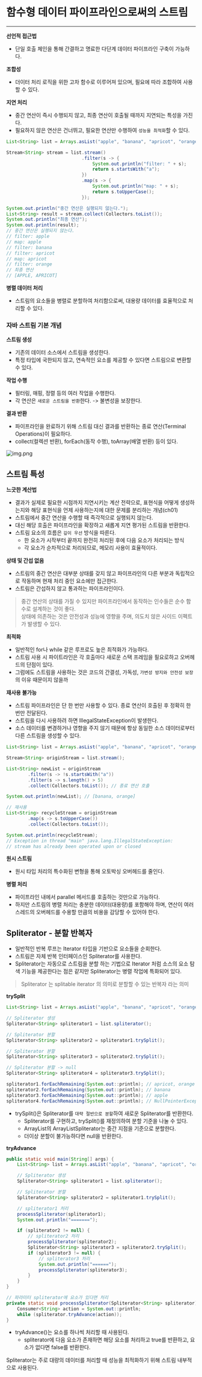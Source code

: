 # 함수형 데이터 파이프라인으로써의 스트림

---

**선언적 접근법**
- 단일 호출 체인을 통해 간결하고 명료한 다단계 데이터 파이프라인 구축이 가능하다.

**조합성**
- 더이터 처리 로직을 위한 고차 함수로 이루어져 있으며, 필요에 따라 조합하여 사용할 수 있다.

**지연 처리**
- 중간 연산이 즉시 수행되지 않고, 최종 연산이 호출될 때까지 지연되는 특성을 가진다.
- 필요하지 않은 연산은 건너뛰고, 필요한 연산만 수행하여 `성능을 최적화`할 수 있다.
```java
List<String> list = Arrays.asList("apple", "banana", "apricot", "orange");

Stream<String> stream = list.stream()
                            .filter(s -> {
                                System.out.println("filter: " + s);
                                return s.startsWith("a");
                            })
                            .map(s -> {
                                System.out.println("map: " + s);
                                return s.toUpperCase();
                            });

System.out.println("중간 연산은 실행되지 않는다.");
List<String> result = stream.collect(Collectors.toList());
System.out.println("최종 연산");
System.out.println(result);
// 중간 연산은 실행되지 않는다.
// filter: apple
// map: apple
// filter: banana
// filter: apricot
// map: apricot
// filter: orange
// 최종 연산
// [APPLE, APRICOT]
```

**병렬 데이터 처리**
- 스트림의 요소들을 병렬로 분할하여 처리함으로써, 대용량 데이터를 효율적으로 처리할 수 있다.

### 자바 스트림 기본 개념

**스트림 생성**
- 기존의 데이터 소스에서 스트림을 생성한다.
- 특정 타입에 국한되지 않고, 연속적인 요소를 제공할 수 있다면 스트림으로 변환할 수 있다.

**작업 수행**
- 필터링, 매핑, 정렬 등의 여러 작업을 수행한다.
- 각 연산은 `새로운 스트림을 반환`한다. -> 불변성을 보장한다.

**결과 반환**
- 파이프라인을 완료하기 위해 스트림 대신 결과를 반환하는 종료 연산(Terminal Operations)이 필요하다.
- collect(컬렉션 반환), forEach(동작 수행), toArray(배열 반환) 등이 있다.

![img.png](img/stream-pipeline.png)

## 스트림 특성

**느긋한 계산법**
- 결과가 실제로 필요한 시점까지 지연시키는 계산 전략으로, 표현식을 어떻게 생성하는지와 해당 표현식을 언제 사용하는지에 대한 문제를 분리하는 개념(ch01)
- 스트림에서 중간 연산을 수행할 때 즉각적으로 실행되지 않는다.
- 대신 해당 호출은 파이프라인을 확장하고 새롭게 지연 평가된 스트림을 반환한다.
- 스트림 요소의 흐름은 `깊이 우선` 방식을 따른다.
    - 한 요소가 시작부터 끝까지 완전히 처리된 후에 다음 요소가 처리되는 방식
    - 각 요소가 순차적으로 처리되므로, 메모리 사용이 효율적이다.

**상태 및 간섭 없음**
- 스트림의 중간 연산은 대부분 상태를 갖지 않고 파이프라인의 다른 부분과 독립적으로 작동하며 현재 처리 중인 요소에만 접근한다.
- 스트림은 간섭하지 않고 통과하는 파이프라인이다.
> 중간 연산의 상태를 가질 수 있지만 파이프라인에서 동작하는 인수들은 순수 함수로 설계하는 것이 좋다.<br>
> 상태에 의존하는 것은 안전성과 성능에 영향을 주며, 의도치 않은 사이드 이펙트가 발생할 수 있다.

**최적화**
- 일반적인 for나 while 같은 루프로도 높은 최적화가 가능하다.
- 스트림 사용 시 파이트라인은 각 호출마다 새로운 스택 프레임을 필요로하고 오버헤드의 단점이 있다.
- 그럼에도 스트림을 사용하는 것은 코드의 간결성, 가독성, `가변성 방지와 안전성 보장`의 이유 때문이지 않을까

**재사용 불가능**
- 스트림 파이프라인은 단 한 번만 사용할 수 있다. 종료 연산이 호출된 후 정확히 한 번만 전달된다.
- 스트림을 다시 사용하려 하면 IllegalStateException이 발생한다.
- 소스 데이터를 변경하거나 영향을 주지 않기 때문에 항상 동일한 소스 데이터로부터 다른 스트림을 생성할 수 있다.
```java
List<String> list = Arrays.asList("apple", "banana", "apricot", "orange");

Stream<String> originStream = list.stream();

List<String> newList = originStream
        .filter(s -> !s.startsWith("a"))
        .filter(s -> s.length() > 5)
        .collect(Collectors.toList()); // 종료 연산 호출

System.out.println(newList); // [banana, orange]

// 재사용
List<String> recycleStream = originStream
        .map(s -> s.toUpperCase())
        .collect(Collectors.toList());

System.out.println(recycleStream);
// Exception in thread "main" java.lang.IllegalStateException: 
// stream has already been operated upon or closed
```

**원시 스트림**
- 원시 타입 처리의 특수화된 변형을 통해 오토박싱 오버헤드를 줄인다.

**병렬 처리**
- 파이프라인 내에서 parallel 메서드를 호출하는 것만으로 가능하다.
- 하지만 스트림의 병렬 처리는 충분한 데이터(대용량)를 포함해야 하며, 연산이 여러 스레드의 오버헤드를 수용할 만큼의 비용을 감당할 수 있어야 한다.

## Spliterator - 분할 반복자
- 일반적인 반복 루프는 Iterator<T> 타입을 기반으로 요소들을 순회한다.
- 스트림은 자체 반복 인터페이스인 Spliterator를 사용한다.
- Spliterator는 자동으로 스트림을 분할 하는 기법으로 Iterator 처럼 소스의 요소 탐색 기능을 제공한다는 점은 같지만 Spliterator는 병렬 작업에 특화되어 있다.
> Spliterator 는 splitable iterator 의 의미로 분할할 수 있는 반복자 라는 의미

**trySplit**
```java
List<String> list = Arrays.asList("apple", "banana", "apricot", "orange");

// Spliterator 생성
Spliterator<String> spliterator1 = list.spliterator();

// Spliterator 분할
Spliterator<String> spliterator2 = spliterator1.trySplit();

// Spliterator 분할
Spliterator<String> spliterator3 = spliterator2.trySplit();

// Spliterator 분할 -> null
Spliterator<String> spliterator4 = spliterator3.trySplit();

spliterator1.forEachRemaining(System.out::println); // apricot, orange
spliterator2.forEachRemaining(System.out::println); // banana
spliterator3.forEachRemaining(System.out::println); // apple
spliterator4.forEachRemaining(System.out::println); // NullPointerException
```
- trySplit()은 Spliterator를 `대략 절반으로 분할`하여 새로운 Spliterator를 반환한다.
    - Spliterator를 구현하고, trySplit()를 재정의하여 분할 기준을 나눌 수 있다.
    - ArrayList의 ArrayListSpliterator는 중간 지점을 기준으로 분할한다.
    - 더이상 분할이 불가능하다면 null을 반환한다.

**tryAdvance**
```java
public static void main(String[] args) {
    List<String> list = Arrays.asList("apple", "banana", "apricot", "orange");

    // Spliterator 생성 
    Spliterator<String> spliterator1 = list.spliterator();

    // Spliterator 분할
    Spliterator<String> spliterator2 = spliterator1.trySplit();

    // spliterator1 처리
    processSpliterator(spliterator1);
    System.out.println("=======");

    if (spliterator2 != null) {
        // spliterator2 처리
        processSpliterator(spliterator2);
        Spliterator<String> spliterator3 = spliterator2.trySplit();
        if (spliterator3 != null) {
            // spliterator3 처리
            System.out.println("======");
            processSpliterator(spliterator3);
        }
    }
}

// 파라미터 spliterator에 요소가 있다면 처리
private static void processSpliterator(Spliterator<String> spliterator) {
    Consumer<String> action = System.out::println;
    while (spliterator.tryAdvance(action));
}
```
- tryAdvance()는 요소를 하나씩 처리할 때 사용된다.
    - spliterator에 다음 요소가 존재하면 해당 요소를 처리하고 true를 반환하고, 요소가 없다면 false를 반환한다.

Spliterator는 주로 대량의 데이터를 처리할 때 성능을 최적화하기 위해 스트림 내부적으로 사용된다.